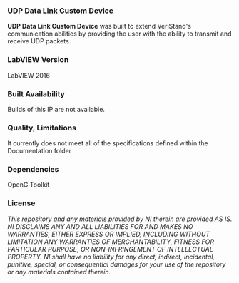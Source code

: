 ### UDP Data Link Custom Device ###

**UDP Data Link Custom Device** was built to extend VeriStand's communication abilities by providing the user with the ability to transmit and receive UDP packets.

### LabVIEW Version ###

LabVIEW 2016

### Built Availability ###

Builds of this IP are not available.

### Quality, Limitations ###

It currently does not meet all of the specifications defined within the Documentation folder

### Dependencies ###

OpenG Toolkit

### License ###

*This repository and any materials provided by NI therein are provided AS IS. NI DISCLAIMS ANY AND ALL LIABILITIES FOR AND MAKES NO WARRANTIES, EITHER EXPRESS OR IMPLIED, INCLUDING WITHOUT LIMITATION ANY WARRANTIES OF MERCHANTABILITY, FITNESS FOR  PARTICULAR PURPOSE, OR NON-INFRINGEMENT OF INTELLECTUAL PROPERTY. NI shall have no liability for any direct, indirect, incidental, punitive, special, or consequential damages for your use of the repository or any materials contained therein.*